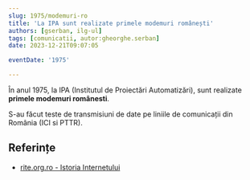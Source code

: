 ```yaml
---
slug: 1975/modemuri-ro
title: 'La IPA sunt realizate primele modemuri românești'
authors: [gserban, ilg-ul]
tags: [comunicatii, autor:gheorghe.serban]
date: 2023-12-21T09:07:05

eventDate: '1975'

---
```


În anul 1975, la IPA (Institutul de Proiectări Automatizări),
sunt realizate **primele modemuri românesti**.

<!-- truncate -->

S-au făcut teste de transmisiuni de date pe liniile de comunicații din
România (ICI si PTTR).

## Referințe

- [rite.org.ro - Istoria Internetului](https://rite.org.ro/istoria-internetului/)

